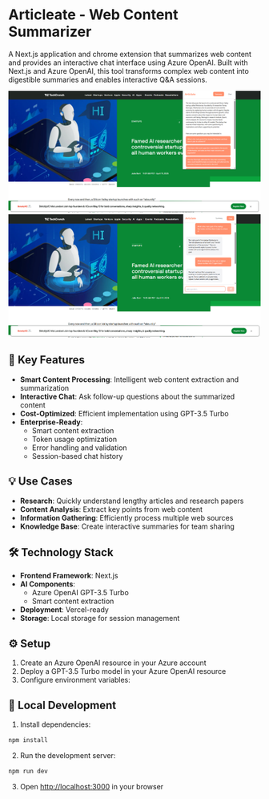 # Articleate - Web Content Summarizer

A Next.js application and chrome extension that summarizes web content and provides an interactive chat interface using Azure OpenAI. Built with Next.js and Azure OpenAI, this tool transforms complex web content into digestible summaries and enables interactive Q&A sessions.

<img src="summary_demo.png" alt="Summary demo" width="700">
<img src="chat_demo.png" alt="Chat demo" width="700">

## 🚀 Key Features

-   **Smart Content Processing**: Intelligent web content extraction and summarization
-   **Interactive Chat**: Ask follow-up questions about the summarized content
-   **Cost-Optimized**: Efficient implementation using GPT-3.5 Turbo
-   **Enterprise-Ready**:
    -   Smart content extraction
    -   Token usage optimization
    -   Error handling and validation
    -   Session-based chat history

## 💡 Use Cases

-   **Research**: Quickly understand lengthy articles and research papers
-   **Content Analysis**: Extract key points from web content
-   **Information Gathering**: Efficiently process multiple web sources
-   **Knowledge Base**: Create interactive summaries for team sharing

## 🛠️ Technology Stack

-   **Frontend Framework**: Next.js
-   **AI Components**:
    -   Azure OpenAI GPT-3.5 Turbo
    -   Smart content extraction
-   **Deployment**: Vercel-ready
-   **Storage**: Local storage for session management

## ⚙️ Setup

1. Create an Azure OpenAI resource in your Azure account
2. Deploy a GPT-3.5 Turbo model in your Azure OpenAI resource
3. Configure environment variables:

## 🧪 Local Development

1. Install dependencies:

```bash
npm install
```

2. Run the development server:

```bash
npm run dev
```

3. Open [http://localhost:3000](http://localhost:3000) in your browser
